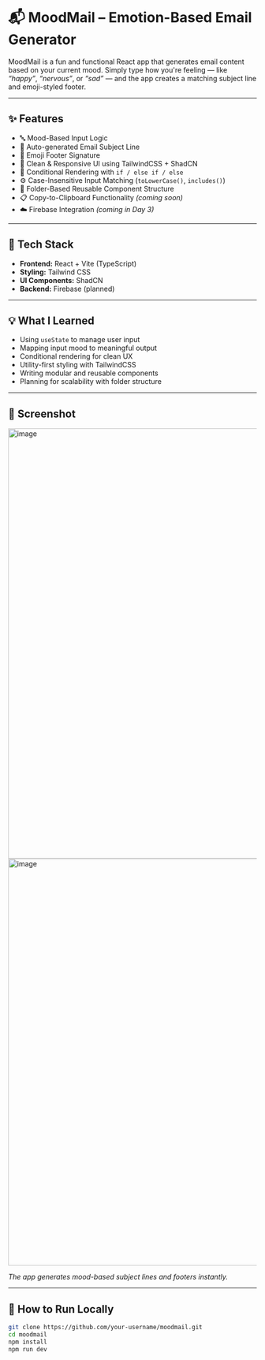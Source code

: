 # 📬 MoodMail – Emotion-Based Email Generator



MoodMail is a fun and functional React app that generates email content based on your current mood. Simply type how you're feeling — like *“happy”*, *“nervous”*, or *“sad”* — and the app creates a matching subject line and emoji-styled footer.

---

## ✨ Features

- 🔤 Mood-Based Input Logic
- 📝 Auto-generated Email Subject Line
- 💌 Emoji Footer Signature
- 🎨 Clean & Responsive UI using TailwindCSS + ShadCN
- 🔄 Conditional Rendering with `if / else if / else`
- ⚙️ Case-Insensitive Input Matching (`toLowerCase()`, `includes()`)
- 🧩 Folder-Based Reusable Component Structure
- 📋 Copy-to-Clipboard Functionality *(coming soon)*
- ☁️ Firebase Integration *(coming in Day 3)*

---

## 🧠 Tech Stack

- **Frontend:** React + Vite (TypeScript)
- **Styling:** Tailwind CSS
- **UI Components:** ShadCN
- **Backend:** Firebase (planned)

---

## 💡 What I Learned

- Using `useState` to manage user input
- Mapping input mood to meaningful output
- Conditional rendering for clean UX
- Utility-first styling with TailwindCSS
- Writing modular and reusable components
- Planning for scalability with folder structure

---

## 📸 Screenshot
<img width="1336" height="873" alt="image" src="https://github.com/user-attachments/assets/ca6b9bad-875c-46e8-9cbb-1bfe3d669afa" />
<img width="1381" height="826" alt="image" src="https://github.com/user-attachments/assets/155b59cc-0f03-4222-b3c5-23c4fc768cf3" />

*The app generates mood-based subject lines and footers instantly.*

---

## 🚀 How to Run Locally

```bash
git clone https://github.com/your-username/moodmail.git
cd moodmail
npm install
npm run dev
